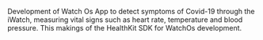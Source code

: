 
Development of Watch Os App to detect symptoms of Covid-19 through the iWatch, measuring vital signs such as heart rate, temperature and blood pressure. This makings of the HealthKit SDK for WatchOs development.
